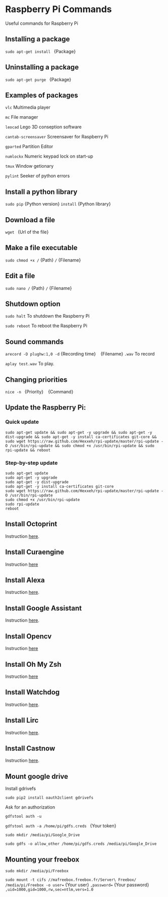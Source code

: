# Raspberry Pi Commands

Useful commands for Raspberry Pi

## Installing a package

`sudo apt-get install ` {Package}

## Uninstalling a package

`sudo apt-get purge ` {Package}

## Examples of packages

`vlc` Multimedia player

`mc` File manager

`leocad` Lego 3D conseption software

`cantab-screensaver` Screensaver for Raspberry Pi

`gparted` Partition Editor

`numlockx` Numeric keypad lock on start-up

`tmux` Window getionary

`pylint` Seeker of python errors

## Install a python library

`sudo pip` {Python version} ` install ` {Python library}

## Download a file

`wget ` {Url of the file}

## Make a file executable

`sudo chmod +x /` {Path} `/` {Filename}

## Edit a file

`sudo nano /` {Path} `/` {Filename}

## Shutdown option

`sudo halt` To shutdown the Raspberry Pi

`sudo reboot` To reboot the Raspberry Pi

## Sound commands

`arecord -D plughw:1,0 -d` {Recording time} ` ` {Filename} `.wav` To record

`aplay test.wav` To play.

## Changing priorities

`nice -n ` {Priority} ` ` {Command}

## Update the Raspberry Pi:

### Quick update

`sudo apt-get update && sudo apt-get -y upgrade && sudo apt-get -y dist-upgrade && sudo apt-get -y install ca-certificates git-core && sudo wget https://raw.github.com/Hexxeh/rpi-update/master/rpi-update -O /usr/bin/rpi-update && sudo chmod +x /usr/bin/rpi-update && sudo rpi-update && reboot`

### Step-by-step update

```
sudo apt-get update
sudo apt-get -y upgrade
sudo apt-get -y dist-upgrade
sudo apt-get -y install ca-certificates git-core
sudo wget https://raw.github.com/Hexxeh/rpi-update/master/rpi-update -O /usr/bin/rpi-update
sudo chmod +x /usr/bin/rpi-update
sudo rpi-update
reboot
```

## Install Octoprint

Instruction [here](https://discourse.octoprint.org/t/setting-up-octoprint-on-a-raspberry-pi-running-raspbian/2337).

## Install Curaengine

Instruction [here](http://docs.octoprint.org/en/master/bundledplugins/cura.html)

## Install Alexa

Instruction [here](https://github.com/alexa-pi/AlexaPi).

## Install Google Assistant

Instruction [here](https://github.com/shivasiddharth/GassistPi).

## Install Opencv

Instruction [here](https://www.pyimagesearch.com/2018/09/26/install-opencv-4-on-your-raspberry-pi/)

## Install Oh My Zsh

Instruction [here](https://github.com/robbyrussell/oh-my-zsh)

## Install Watchdog

Instruction [here](https://www.domoticz.com/wiki/Setting_up_the_raspberry_pi_watchdog).

## Install Lirc

Instruction [here](https://www.instructables.com/id/Install-and-Configure-Linux-Infrared-Remote-Contro/).

## Install Castnow

Instruction [here](https://github.com/xat/castnow).

## Mount google drive

Install gdrivefs

`sudo pip2 install oauth2client gdrivefs`

Ask for an authorization

`gdfstool auth -u`

`gdfstool auth -a /home/pi/gdfs.creds ` {Your token}

`sudo mkdir /media/pi/Google_Drive`

`sudo gdfs -o allow_other /home/pi/gdfs.creds /media/pi/Google_Drive`

## Mounting your freebox

`sudo mkdir /media/pi/Freebox`

`sudo mount -t cifs //mafreebox.freebox.fr/Server\ Freebox/  /media/pi/Freebox -o user=` {Your user} `,password=` {Your password} `,uid=1000,gid=1000,rw,sec=ntlm,vers=1.0`
